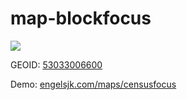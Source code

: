 # map-blockfocus

![](images/censusfocus.png)

GEOID: [53033006600](https://datacommons.org/place/geoId/53033006600)

Demo: [engelsjk.com/maps/censusfocus](https://engelsjk.com/maps/censusfocus/)
